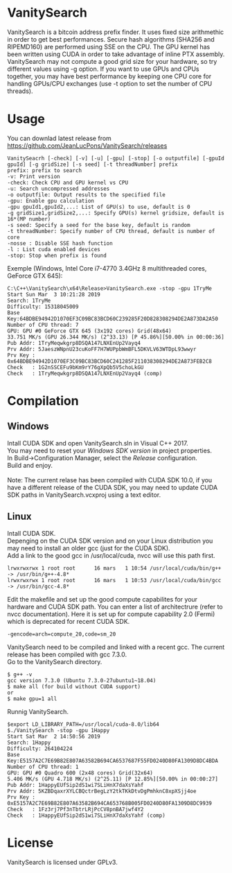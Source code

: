 # VanitySearch

VanitySearch is a bitcoin address prefix finder. It uses fixed size arithmethic in order to get best performances. 
Secure hash algorithms (SHA256 and RIPEMD160) are performed using SSE on the CPU. The GPU kernel has been written using
CUDA in order to take advantage of inline PTX assembly. VanitySearch may not compute a good grid size for your hardware, so try different values using -g option. If you want to use GPUs and CPUs together, you may have best performance by keeping one CPU core for handling GPUs/CPU exchanges (use -t option to set the number of CPU threads).

# Usage

You can downlad latest release from https://github.com/JeanLucPons/VanitySearch/releases

  ```
  VanitySeacrh [-check] [-v] [-u] [-gpu] [-stop] [-o outputfile] [-gpuId gpuId] [-g gridSize] [-s seed] [-t threadNumber] prefix
 prefix: prefix to search
 -v: Print version
 -check: Check CPU and GPU kernel vs CPU
 -u: Search uncompressed addresses
 -o outputfile: Output results to the specified file
 -gpu: Enable gpu calculation
 -gpu gpuId1,gpuId2,...: List of GPU(s) to use, default is 0
 -g gridSize1,gridSize2,...: Specify GPU(s) kernel gridsize, default is 16*(MP number)
 -s seed: Specify a seed for the base key, default is random
 -t threadNumber: Specify number of CPU thread, default is number of core
 -nosse : Disable SSE hash function
 -l : List cuda enabled devices
 -stop: Stop when prefix is found
  ```
 
  Exemple (Windows, Intel Core i7-4770 3.4GHz 8 multithreaded cores, GeForce GTX 645):
  ```
  C:\C++\VanitySearch\x64\Release>VanitySearch.exe -stop -gpu 1TryMe
  Start Sun Mar  3 10:21:28 2019
  Search: 1TryMe
  Difficulty: 15318045009
  Base Key:64BDBE94942D1070EF3C09BC83BCD60C239285F20D828308294DE2A873DA2A50
  Number of CPU thread: 7
  GPU: GPU #0 GeForce GTX 645 (3x192 cores) Grid(48x64)
  33.751 MK/s (GPU 26.344 MK/s) (2^33.13) [P 45.86%][50.00% in 00:00:36]
  Pub Addr: 1TryMeqwkgrp8DSQA147LNXEnUp2Vayq4
  Prv Addr: 5JaeszWNpnU23cuKoFF7H7WUPpbWmBFL5DKVLV63WTDpL93wwyr
  Prv Key : 0x64BDBE94942D1070EF3C09BC83BCD60C241285F211038308294DE2A873FEB2C8
  Check   : 1G2nSSCEFu9bKm9rY76gXpQb5V5choLkGU
  Check   : 1TryMeqwkgrp8DSQA147LNXEnUp2Vayq4 (comp)
  ```

# Compilation

## Windows

Intall CUDA SDK and open VanitySearch.sln in Visual C++ 2017.\
You may need to reset your *Windows SDK version* in project properties.\
In Build->Configuration Manager, select the *Release* configuration.\
Build and enjoy.\
\
Note: The current relase has been compiled with CUDA SDK 10.0, if you have a different release of the CUDA SDK, you may need to update CUDA SDK paths in VanitySearch.vcxproj using a text editor.

## Linux

Intall CUDA SDK.\
Depenging on the CUDA SDK version and on your Linux distribution you may need to install an older gcc (just for the CUDA SDK).\
Add a link to the good gcc in /usr/local/cuda, nvcc will use this path first.

```
lrwxrwxrwx 1 root root      16 mars   1 10:54 /usr/local/cuda/bin/g++ -> /usr/bin/g++-4.8*
lrwxrwxrwx 1 root root      16 mars   1 10:53 /usr/local/cuda/bin/gcc -> /usr/bin/gcc-4.8*
```

Edit the makefile and set up the good compute capabilites for your hardware and CUDA SDK path. You can enter a list of architectrure (refer to nvcc documentation). Here it is set up for compute capability 2.0 (Fermi) which is deprecated for recent CUDA SDK.
```
-gencode=arch=compute_20,code=sm_20
```

VanitySearch need to be compiled and linked with a recent gcc. The current release has been compiled with gcc 7.3.0.\
Go to the VanitySearch directory.

```
$ g++ -v
gcc version 7.3.0 (Ubuntu 7.3.0-27ubuntu1~18.04)
$ make all (for build without CUDA support)
or
$ make gpu=1 all
```
Runnig VanitySearch.
```
$export LD_LIBRARY_PATH=/usr/local/cuda-8.0/lib64
$./VanitySearch -stop -gpu 1Happy
Start Sat Mar  2 14:50:56 2019
Search: 1Happy
Difficulty: 264104224
Base Key:E5157A2C7E69B82E807A63582B694CA6537687F55FD0240D80FA1309D8DC4BDA
Number of CPU thread: 1
GPU: GPU #0 Quadro 600 (2x48 cores) Grid(32x64)
5.406 MK/s (GPU 4.718 MK/s) (2^25.11) [P 12.85%][50.00% in 00:00:27]
Pub Addr: 1HappyEUfSip2dS1wi7SLiHnX7daXsYahf
Prv Addr: 5KZBDqaxrXYLCBQctrBegLzY2tkTKkDtvDgPmhknC8xpXSjj4oe
Prv Key : 0xE5157A2C7E69B82E807A63582B694CA653768B005FD0240D80FA1309D8DC9939
Check   : 1Fz3rj7Pf3nTbtrLRjPcCV8pnBA7jwf4Y2
Check   : 1HappyEUfSip2dS1wi7SLiHnX7daXsYahf (comp)
```

# License

VanitySearch is licensed under GPLv3.


